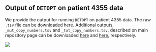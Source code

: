 ## Output of `DETOPT` on patient 4355 data
We provide the output for running `DETOPT` on patient 4355 data. The raw `.tsv` file can be downloaded [here](demo_outputs/variant_placements.tsv). Additional outputs, `_mut_copy_numbers.tsv` and `_tot_copy_numbers.tsv`, described on main repository page can be downloaded [here](demo_outputs/4355_mut_copy_numbers.tsv) and [here](demo_outputs/4355_tot_copy_numbers.tsv), respectively.

![](demo_outputs/variant_placements.png)